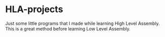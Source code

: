 # HLA-projects

Just some little programs that I made while learning High Level Assembly. This is a great method before learning Low Level Assembly. 
